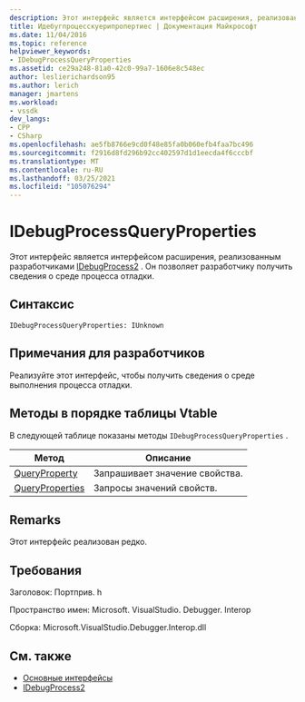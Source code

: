```yaml
---
description: Этот интерфейс является интерфейсом расширения, реализованным разработчиками IDebugProcess2.
title: Идебугпроцесскуерипропертиес | Документация Майкрософт
ms.date: 11/04/2016
ms.topic: reference
helpviewer_keywords:
- IDebugProcessQueryProperties
ms.assetid: ce29a248-81a0-42c0-99a7-1606e8c548ec
author: leslierichardson95
ms.author: lerich
manager: jmartens
ms.workload:
- vssdk
dev_langs:
- CPP
- CSharp
ms.openlocfilehash: ae5fb8766e9cd0f48e85fa0b060efb4faa7bc496
ms.sourcegitcommit: f2916d8fd296b92cc402597d1d1eecda4f6cccbf
ms.translationtype: MT
ms.contentlocale: ru-RU
ms.lasthandoff: 03/25/2021
ms.locfileid: "105076294"
---
```

# <a name="idebugprocessqueryproperties"></a>IDebugProcessQueryProperties
Этот интерфейс является интерфейсом расширения, реализованным разработчиками [IDebugProcess2](../../../extensibility/debugger/reference/idebugprocess2.md) . Он позволяет разработчику получить сведения о среде процесса отладки.

## <a name="syntax"></a>Синтаксис

```
IDebugProcessQueryProperties: IUnknown
```

## <a name="notes-for-implementers"></a>Примечания для разработчиков
 Реализуйте этот интерфейс, чтобы получить сведения о среде выполнения процесса отладки.

## <a name="methods-in-vtable-order"></a>Методы в порядке таблицы Vtable
 В следующей таблице показаны методы `IDebugProcessQueryProperties` .

|Метод|Описание|
|------------|-----------------|
|[QueryProperty](../../../extensibility/debugger/reference/idebugprocessqueryproperties-queryproperty.md)|Запрашивает значение свойства.|
|[QueryProperties](../../../extensibility/debugger/reference/idebugprocessqueryproperties-queryproperties.md)|Запросы значений свойств.|

## <a name="remarks"></a>Remarks
 Этот интерфейс реализован редко.

## <a name="requirements"></a>Требования
 Заголовок: Портприв. h

 Пространство имен: Microsoft. VisualStudio. Debugger. Interop

 Сборка: Microsoft.VisualStudio.Debugger.Interop.dll

## <a name="see-also"></a>См. также
- [Основные интерфейсы](../../../extensibility/debugger/reference/core-interfaces.md)
- [IDebugProcess2](../../../extensibility/debugger/reference/idebugprocess2.md)
